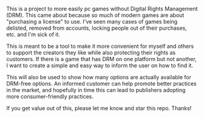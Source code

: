 This is a project to more easily pc games without Digital Rights Management (DRM). This came about because so much of modern games are about
"purchasing a license" to use. I've seen many cases of games being delisted, removed from accounts, locking people out of their purchases, etc.
and I'm sick of it.

This is meant to be a tool to make it more convenient for myself and others to support the creators they like
while also protecting their rights as customers. If there is a game that has DRM on one platform but not another,
I want to create a simple and easy way to inform the user on how to find it.

This will also be used to show how many options are actually available for DRM-free options. An informed
customer can help promote better practices in the market, and hopefully in time this can lead to publishers
adopting more consumer-friendly practices.

If you get value out of this, please let me know and star this repo. Thanks!
